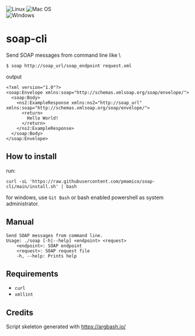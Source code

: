 

![Linux](https://img.shields.io/badge/Linux-FCC624?style=for-the-badge&logo=linux&logoColor=black)
![Mac OS](https://img.shields.io/badge/mac%20os-000000?style=for-the-badge&logo=macos&logoColor=F0F0F0)  
![Windows](https://img.shields.io/badge/Windows-0078D6?style=for-the-badge&logo=windows&logoColor=white)

# soap-cli
Send SOAP messages from command line like \\
```
$ soap http://soap_url/soap_endpoint request.xml
```
output
```
<?xml version="1.0"?>
<soap:Envelope xmlns:soap="http://schemas.xmlsoap.org/soap/envelope/">
  <soap:Body>
    <ns2:ExampleResponse xmlns:ns2="http://soap_url" xmlns:soap="http://schemas.xmlsoap.org/soap/envelope/">
      <return>
       	Hello World!
      </return>
    </ns2:ExampleResponse>
  </soap:Body>
</soap:Envelope>
```


## How to install

run: 
```
curl -sL 'https://raw.githubusercontent.com/pmamico/soap-cli/main/install.sh' | bash
```
for windows, use `Git Bash` or bash enabled powershell as system administrator.

    
## Manual
```
Send SOAP messages from command line.
Usage: ./soap [-h|--help] <endpoint> <request>
	<endpoint>: SOAP endpoint
	<request>: SOAP request file
	-h, --help: Prints help
```

## Requirements

* `curl` 
* `xmllint` 

## Credits

Script skeleton generated with https://argbash.io/
